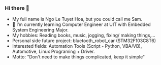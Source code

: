 ### Hi there 👋

- My full name is Ngo Le Tuyet Hoa, but you could call me Sam.
- 🌱 I’m currently learning Computer Engineer at UIT with Embedded System Engineering Major.
- My hobbies: Reading books, music, jogging, fixing/ making things,...
- Personal side future project: bluetooth_robot_car (STM32F103C8T6)
- Interested fields: Automation Tools (Script - Python, VBA/VB), Automotive, Linux Programing + Driver.
- Motto: "Don't need to make things complicated, keep it simple"
